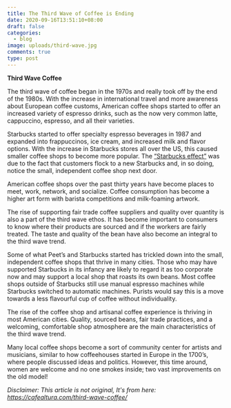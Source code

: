 ```yaml
---
title: The Third Wave of Coffee is Ending
date: 2020-09-16T13:51:10+08:00
draft: false
categories:
  - blog
image: uploads/third-wave.jpg
comments: true
type: post
---
```

**Third Wave Coffee**

The third wave of coffee began in the 1970s and really took off by the end of the 1980s. With the increase in international travel and more awareness about European coffee customs, American coffee shops started to offer an increased variety of espresso drinks, such as the now very common latte, cappuccino, espresso, and all their varieties.

Starbucks started to offer specialty espresso beverages in 1987 and expanded into frappuccinos, ice cream, and increased milk and flavor options. With the increase in Starbucks stores all over the US, this caused smaller coffee shops to become more popular. The [“Starbucks effect”](http://www.slate.com/articles/news_and_politics/hey_wait_a_minute/2007/12/dont_fear_starbucks.html) was due to the fact that customers flock to a new Starbucks and, in so doing, notice the small, independent coffee shop next door.

American coffee shops over the past thirty years have become places to meet, work, network, and socialize. Coffee consumption has become a higher art form with barista competitions and milk-foaming artwork.

The rise of supporting fair trade coffee suppliers and quality over quantity is also a part of the third wave ethos. It has become important to consumers to know where their products are sourced and if the workers are fairly treated. The taste and quality of the bean have also become an integral to the third wave trend.

Some of what Peet’s and Starbucks started has trickled down into the small, independent coffee shops that thrive in many cities. Those who may have supported Starbucks in its infancy are likely to regard it as too corporate now and may support a local shop that roasts its own beans. Most coffee shops outside of Starbucks still use manual espresso machines while Starbucks switched to automatic machines. Purists would say this is a move towards a less flavourful cup of coffee without individuality.

The rise of the coffee shop and artisanal coffee experience is thriving in most American cities. Quality, sourced beans, fair trade practices, and a welcoming, comfortable shop atmosphere are the main characteristics of the third wave trend.

Many local coffee shops become a sort of community center for artists and musicians, similar to how coffeehouses started in Europe in the 1700’s, where people discussed ideas and politics. However, this time around, women are welcome and no one smokes inside; two vast improvements on the old model!

*Disclaimer: This article is not original, It's from here: <https://cafealtura.com/third-wave-coffee/>*